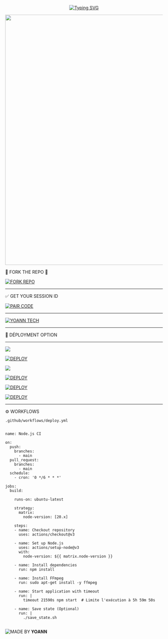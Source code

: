 <p align="center">
  <a href="https://git.io/typing-svg">
    <img src="https://readme-typing-svg.demolab.com?font=Black+Ops+One&size=80&pause=1000&color=FFD700&center=true&vCenter=true&width=1000&height=200&lines=YOANN+XMD;VERSION+1.0.0;BY+DEV+YOANN+TECH" alt="Typing SVG" />
  </a>
</p>
<p align="center"> 
  <img src="https://files.catbox.moe/mwmtbh.jpg" width="800"/>
</p>


💫 FORK THE REPO 💫

[![FORK REPO](https://img.shields.io/badge/FORK%20REPO-Click%20Here-007ACC?style=for-the-badge&logo=github)](https://github.com/denki-arch/YOANN-XMD/fork)


------------------
✅ GET YOUR SESSION ID

[![PAIR CODE](https://img.shields.io/badge/YOANN-XMD%20SESSION_ID%20-4CAF50?style=for-the-badge&logo=whatsapp)](https://yoann-xmd-session-id.onrender.com/)

---

[![YOANN TECH](https://img.shields.io/badge/JOIN%20MY-WHATSAPP%20CHANNEL-25D366?style=for-the-badge&logo=whatsapp)](https://whatsapp.com/channel/0029VbB01rxElagqKvvvbR0a)

---


 📡 DÉPLOYMENT OPTION

------------

 <img src="https://img.shields.io/badge/DEPLOY IN Heroku-430098?style=for-the-badge&logo=heroku&logoColor=white&labelColor=000000&color=00ffff"/>

<a href='https://host.talkdrove.com/dashboard/select-bot/prepare-deployment?botId=51' target="_blank"><img alt='DEPLOY' src='https://img.shields.io/badge/DEPLOY IN TALKDROVE-h?color=navy&style=for-the-badge&logo=visualstudiocode'/></a></p>

<p align="left"><a href="https://repl.it/github/denki-arch/YOANN-XMD"> <img src='https://img.shields.io/badge/-DEPLOY IN REPLIT-orange?style=for-the-badge&logo=replit&logoColor=white'/></a>

<a href='https://app.koyeb.com/auth/signin' target="_blank"><img alt='DEPLOY' src='https://img.shields.io/badge/-DEPLOY IN KOYEB-blue?style=for-the-badge&logo=koyeb&logoColor=white'/></a>

<a href='https://railway.app/new' target="_blank"><img alt='DEPLOY' src='https://img.shields.io/badge/DEPLOY IN RAILWAY-h?color=black&style=for-the-badge&logo=railway'/></a></p>

<a href='https://dashboard.render.com' target="_blank"><img alt='DEPLOY' src='https://img.shields.io/badge/DEPLOY IN RENDER-h?color=maroon&style=for-the-badge&logo=render'/></a></p>

----------------
⚙️ WORKFLOWS

```.github/workflows/deploy.yml```


```

name: Node.js CI

on:
  push:
    branches:
      - main
  pull_request:
    branches:
      - main
  schedule:
    - cron: '0 */6 * * *'  

jobs:
  build:

    runs-on: ubuntu-latest

    strategy:
      matrix:
        node-version: [20.x]

    steps:
    - name: Checkout repository
      uses: actions/checkout@v3

    - name: Set up Node.js
      uses: actions/setup-node@v3
      with:
        node-version: ${{ matrix.node-version }}

    - name: Install dependencies
      run: npm install

    - name: Install FFmpeg
      run: sudo apt-get install -y ffmpeg

    - name: Start application with timeout
      run: |
        timeout 21590s npm start  # Limite l'exécution à 5h 59m 50s

    - name: Save state (Optional)
      run: |
        ./save_state.sh
```


##  
![MADE BY 𝐘𝐎𝐀𝐍𝐍](https://img.shields.io/badge/CREATOR%20-𝐘𝐎𝐀𝐍𝐍%20-yellow?style=for-the-badge&logo=markdown)
 


